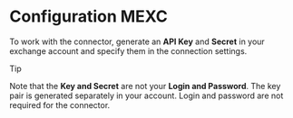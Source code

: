 # Configuration MEXC

To work with the connector, generate an **API Key** and **Secret** in your exchange account and specify them in the connection settings.

> [!TIP]
> Note that the **Key and Secret** are not your **Login and Password**. The key pair is generated separately in your account. Login and password are not required for the connector.
